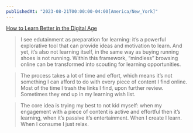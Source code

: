 ```yaml
---
publishedAt: "2023-08-21T00:00:00-04:00[America/New_York]"
---
```

[How to Learn Better in the Digital Age](https://giansegato.com/essays/edutainment-is-not-learning)

> I see edutainment as preparation for learning: it’s a powerful explorative tool that can provide ideas and motivation
> to learn. And yet, it’s also not learning itself, in the same way as buying running shoes is not running. Within this
> framework, “mindless” browsing online can be transformed into scouting for learning opportunities.

> The process takes a lot of time and effort, which means it’s not something I can afford to do with every piece of
> content I find online. Most of the time I trash the links I find, upon further review. Sometimes they end up in my
> learning wish list.

> The core idea is trying my best to not kid myself: when my engagement with a piece of content is active and effortful
> then it’s learning, when it’s passive it’s entertainment. When I create I learn. When I consume I just relax.
